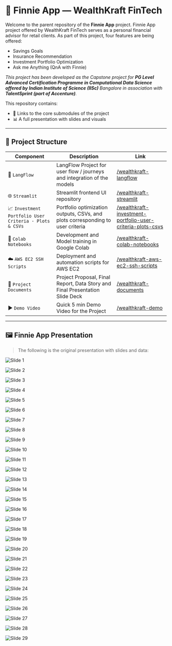 # 🤖 Finnie App — WealthKraft FinTech

Welcome to the parent repository of the **Finnie App** project.
Finnie App project offered by WealthKraft FinTech serves as a personal financial advisor for retail clients.
As part of this project, four features are being offered: 
- Savings Goals
- Insurance Recommendation
- Investment Portfolio Optimization
- Ask me Anything (QnA with Finnie)

_This project has been developed as the Capstone project for **PG Level Advanced Certification Programme in Computational Data Science offered by Indian Institute of Science (IISc)** Bangalore in association with **TalentSprint (part of Accenture)**._

This repository contains:

- 🔗 Links to the core submodules of the project
- 📊 A full presentation with slides and visuals

---


## 📁 Project Structure

| Component | Description | Link |
|----------|-------------|------|
| 🔀 `LangFlow` | LangFlow Project for user flow / journeys and integration of the models | [/wealthkraft-langflow](https://github.com/jayanti-k-88/wealthkraft-langflow) |
| 🌐 `Streamlit` | Streamlit frontend UI repository | [/wealthkraft-streamlit](https://github.com/jayanti-k-88/wealthkraft-streamlit) |
| 📈 `Investment Portfolio User Criteria - Plots & CSVs` | Portfolio optimization outputs, CSVs, and plots corresponding to user criteria | [/wealthkraft-investment-portfolio-user-criteria-plots-csvs](https://github.com/jayanti-k-88/wealthkraft-investment-portfolio-user-criteria-plots-csvs) |
| 🧪 `Colab Notebooks` | Development and Model training in Google Colab | [/wealthkraft-colab-notebooks](https://github.com/jayanti-k-88/wealthkraft-colab-notebooks) |
| ☁️ `AWS EC2 SSH Scripts` | Deployment and automation scripts for AWS EC2 | [/wealthkraft-aws-ec2-ssh-scripts](https://github.com/jayanti-k-88/wealthkraft-aws-ec2-ssh-scripts) |
| 📄 `Project Documents` | Project Proposal, Final Report, Data Story and Final Presentation Slide Deck | [/wealthkraft-documents](https://github.com/jayanti-k-88/wealthkraft-documents) |
| ▶️ `Demo Video` | Quick 5 min Demo Video for the Project | [/wealthkraft-demo](https://github.com/jayanti-k-88/wealthkraft-demo) |

---



## 🖼️ Finnie App Presentation
> The following is the original presentation with slides and data: 



![Slide 1](finnie_images/slide_1.png)



![Slide 2](finnie_images/slide_2.png)



![Slide 3](finnie_images/slide_3.png)



![Slide 4](finnie_images/slide_4.png)



![Slide 5](finnie_images/slide_5.png)



![Slide 6](finnie_images/slide_6.png)



![Slide 7](finnie_images/slide_7.png)



![Slide 8](finnie_images/slide_8.png)



![Slide 9](finnie_images/slide_9.png)



![Slide 10](finnie_images/slide_10.png)



![Slide 11](finnie_images/slide_11.png)



![Slide 12](finnie_images/slide_12.png)



![Slide 13](finnie_images/slide_13.png)



![Slide 14](finnie_images/slide_14.png)



![Slide 15](finnie_images/slide_15.png)



![Slide 16](finnie_images/slide_16.png)



![Slide 17](finnie_images/slide_17.png)



![Slide 18](finnie_images/slide_18.png)



![Slide 19](finnie_images/slide_19.png)



![Slide 20](finnie_images/slide_20.png)



![Slide 21](finnie_images/slide_21.png)



![Slide 22](finnie_images/slide_22.png)



![Slide 23](finnie_images/slide_23.png)



![Slide 24](finnie_images/slide_24.png)



![Slide 25](finnie_images/slide_25.png)



![Slide 26](finnie_images/slide_26.png)



![Slide 27](finnie_images/slide_27.png)



![Slide 28](finnie_images/slide_28.png)



![Slide 29](finnie_images/slide_29.png)

